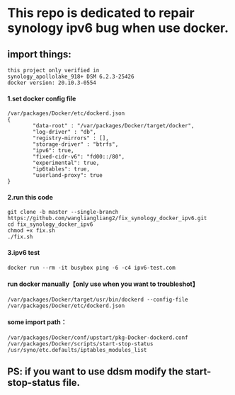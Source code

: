 # This repo is dedicated to repair synology ipv6 bug when use docker.

## import things: 

```shell
this project only verified in
synology_apollolake_918+ DSM 6.2.3-25426
docker version: 20.10.3-0554
```

#### 1.set docker config file

```shell
/var/packages/Docker/etc/dockerd.json
{
		"data-root" : "/var/packages/Docker/target/docker",
		"log-driver" : "db",
		"registry-mirrors" : [],
		"storage-driver" : "btrfs",
		"ipv6": true,
		"fixed-cidr-v6": "fd00::/80",
		"experimental": true,
		"ip6tables": true,
		"userland-proxy": true
}
```

#### 2.run this code

```shell
git clone -b master --single-branch https://github.com/wangliangliang2/fix_synology_docker_ipv6.git
cd fix_synology_docker_ipv6
chmod +x fix.sh
./fix.sh
```

#### 3.ipv6 test

```shell
docker run --rm -it busybox ping -6 -c4 ipv6-test.com
```



#### run docker manually【only use when you want to troubleshot】

```shell
/var/packages/Docker/target/usr/bin/dockerd --config-file /var/packages/Docker/etc/dockerd.json
```

#### some import path：

```shell
/var/packages/Docker/conf/upstart/pkg-Docker-dockerd.conf
/var/packages/Docker/scripts/start-stop-status
/usr/syno/etc.defaults/iptables_modules_list
```



## PS:  if you want to use ddsm modify the start-stop-status file.

